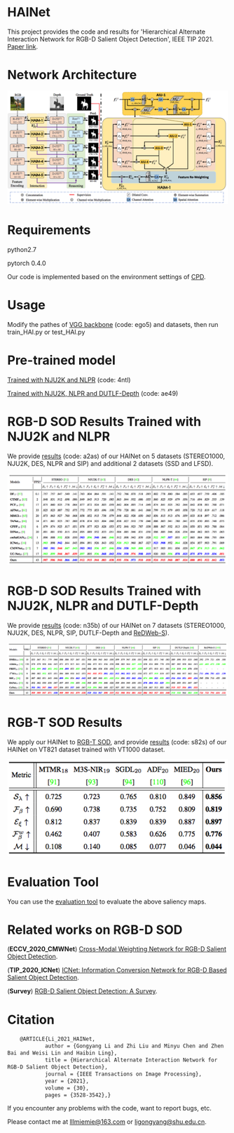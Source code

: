 # HAINet
   This project provides the code and results for 'Hierarchical Alternate Interaction Network for RGB-D Salient Object Detection', IEEE TIP 2021. [Paper link](https://ieeexplore.ieee.org/document/9371407).
 
 
# Network Architecture
   <div align=center>
   <img src="https://github.com/MathLee/HAINet/blob/main/Images/NetworkOverview.png">
   </div>
   
   
# Requirements
   python2.7
   
   pytorch 0.4.0
   
   Our code is implemented based on the environment settings of [CPD](https://github.com/wuzhe71/CPD). 


# Usage

Modify the pathes of [VGG backbone](https://pan.baidu.com/s/1YQxKZ-y2C4EsqrgKNI7qrw) (code: ego5) and datasets, then run train_HAI.py or test_HAI.py


# Pre-trained model
[Trained with NJU2K and NLPR](https://pan.baidu.com/s/1h5TqkeE3HatcRWVm7HmYZg) (code: 4ntl)

[Trained with NJU2K, NLPR and DUTLF-Depth](https://pan.baidu.com/s/10-9G2zd7UCOf-b8Th0z4EQ) (code: ae49)


# RGB-D SOD Results Trained with NJU2K and NLPR
   We provide [results](https://pan.baidu.com/s/1XkrwzNz9IDihz6S5gpfomg) (code: a2as) of our HAINet on 5 datasets (STEREO1000, NJU2K, DES, NLPR and SIP) and additional 2 datasets (SSD and LFSD).
   
   ![Image](https://github.com/MathLee/HAINet/blob/main/Images/Table1.png)
   
   
# RGB-D SOD Results Trained with NJU2K, NLPR and DUTLF-Depth
   We provide [results](https://pan.baidu.com/s/16CWNrzW7-b-0_hTSojirLg) (code: n35b) of our HAINet on 7 datasets (STEREO1000, NJU2K, DES, NLPR, SIP, DUTLF-Depth and [ReDWeb-S](https://github.com/nnizhang/SMAC)).
   
   ![Image](https://github.com/MathLee/HAINet/blob/main/Images/Table2.png)
   
   
# RGB-T SOD Results
   We apply our HAINet to [RGB-T SOD](https://github.com/lz118/RGBT-Salient-Object-Detection), and provide [results](https://pan.baidu.com/s/1A-lCEmitQUtAeqhPh4qpVQ) (code: s82s) of our HAINet on VT821 dataset trained with VT1000 dataset.
   
   <div align=center>
   <img src="https://github.com/MathLee/HAINet/blob/main/Images/Table3.png">
   </div>
   
   
# Evaluation Tool
   You can use the [evaluation tool](https://github.com/MathLee/MatlabEvaluationTools) to evaluate the above saliency maps.


# Related works on RGB-D SOD
   (**ECCV_2020_CMWNet**) [Cross-Modal Weighting Network for RGB-D Salient Object Detection](https://github.com/MathLee/CMWNet).
   
   (**TIP_2020_ICNet**) [ICNet: Information Conversion Network for RGB-D Based Salient Object Detection](https://github.com/MathLee/ICNet-for-RGBD-SOD).
   
   (**Survey**) [RGB-D Salient Object Detection: A Survey](https://github.com/taozh2017/RGBD-SODsurvey).
   
# Citation
        @ARTICLE{Li_2021_HAINet,
                author = {Gongyang Li and Zhi Liu and Minyu Chen and Zhen Bai and Weisi Lin and Haibin Ling},
                title = {Hierarchical Alternate Interaction Network for RGB-D Salient Object Detection},
                journal = {IEEE Transactions on Image Processing},
                year = {2021},
                volume = {30},
                pages = {3528-3542},}
                
                
If you encounter any problems with the code, want to report bugs, etc.

Please contact me at lllmiemie@163.com or ligongyang@shu.edu.cn.
